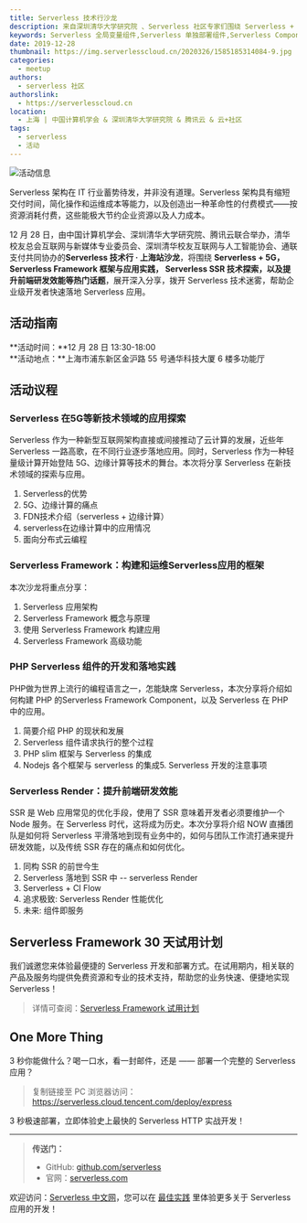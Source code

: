 ```yaml
---
title: Serverless 技术行沙龙
description: 来自深圳清华大学研究院 、Serverless 社区专家们围绕 Serverless + 5G，Serverless SSR 技术探索等话题展开深入分享
keywords: Serverless 全局变量组件,Serverless 单独部署组件,Serverless Component
date: 2019-12-28
thumbnail: https://img.serverlesscloud.cn/2020326/1585185314084-9.jpg
categories:
  - meetup
authors:
  - serverless 社区
authorslink:
  - https://serverlesscloud.cn
location: 
  - 上海 | 中国计算机学会 & 深圳清华大学研究院 & 腾讯云 & 云+社区
tags:
  - serverless
  - 活动  
---
```


![活动信息](https://img.serverlesscloud.cn/2020325/1585121773487-IMG_0291.JPG)  


Serverless 架构在 IT 行业蓄势待发，并非没有道理。Serverless 架构具有缩短交付时间，简化操作和运维成本等能力，以及创造出一种革命性的付费模式——按资源消耗付费，这些能极大节约企业资源以及人力成本。  

12 月 28 日，由中国计算机学会、深圳清华大学研究院、腾讯云联合举办，清华校友总会互联网与新媒体专业委员会、深圳清华校友互联网与人工智能协会、通联支付共同协办的**Serverless 技术行 · 上海站沙龙**，将围绕 **Serverless + 5G，Serverless Framework 框架与应用实践， Serverless SSR 技术探索，以及提升前端研发效能等热门话题**，展开深入分享，拨开 Serverless 技术迷雾，帮助企业级开发者快速落地 Serverless 应用。

## 活动指南

**活动时间：**12 月 28 日 13:30-18:00  
**活动地点：**上海市浦东新区金沪路 55 号通华科技大厦 6 楼多功能厅

## 活动议程


### Serverless 在5G等新技术领域的应用探索

Serverless 作为一种新型互联网架构直接或间接推动了云计算的发展，近些年 Serverless 一路高歌，在不同行业逐步落地应用。同时，Serverless 作为一种轻量级计算开始登陆 5G、边缘计算等技术的舞台。本次将分享 Serverless 在新技术领域的探索与应用。

1. Serverless的优势
2. 5G、边缘计算的痛点
3. FDN技术介绍（serverless + 边缘计算）
4. serverless在边缘计算中的应用情况
5. 面向分布式云编程

### Serverless Framework：构建和运维Serverless应用的框架

本次沙龙将重点分享：

1. Serverless 应用架构
2. Serverless Framework 概念与原理
3. 使用 Serverless Framework 构建应用
4. Serverless Framework 高级功能

### PHP Serverless 组件的开发和落地实践

PHP做为世界上流行的编程语言之一，怎能缺席 Serverless，本次分享将介绍如何构建 PHP 的Serverless Framework Component，以及 Serverless 在 PHP 中的应用。

1. 简要介绍 PHP 的现状和发展  
2. Serverless 组件请求执行的整个过程  
3. PHP slim 框架与 Serverless 的集成  
4. Nodejs 各个框架与 serverless 的集成5. Serverless 开发的注意事项

### Serverless Render：提升前端研发效能

SSR 是 Web 应用常见的优化手段，使用了 SSR 意味着开发者必须要维护一个 Node 服务。在 Serverless 时代，这将成为历史。本次分享将介绍 NOW 直播团队是如何将 Serverless 平滑落地到现有业务中的，如何与团队工作流打通来提升研发效能，以及传统 SSR 存在的痛点和如何优化。

1. 同构 SSR 的前世今生
2. Serverless 落地到 SSR 中 -- serverless Render
3. Serverless + CI Flow
4. 追求极致: Serverless Render 性能优化
5. 未来: 组件即服务

## Serverless Framework 30 天试用计划

我们诚邀您来体验最便捷的 Serverless 开发和部署方式。在试用期内，相关联的产品及服务均提供免费资源和专业的技术支持，帮助您的业务快速、便捷地实现 Serverless！

> 详情可查阅：[Serverless Framework 试用计划](https://cloud.tencent.com/document/product/1154/38792)

## One More Thing
<div id='scf-deploy-iframe-or-md'><div><p>3 秒你能做什么？喝一口水，看一封邮件，还是 —— 部署一个完整的 Serverless 应用？</p><blockquote><p>复制链接至 PC 浏览器访问：<a href="https://serverless.cloud.tencent.com/deploy/express">https://serverless.cloud.tencent.com/deploy/express</a></p></blockquote><p>3 秒极速部署，立即体验史上最快的 Serverless HTTP 实战开发！</p></div></div>

<script>
var n = navigator.userAgent.toLowerCase();
if (n.indexOf('android')>-1 || n.indexOf('iphone')>-1 || n.indexOf('iPhone')>-1 || n.indexOf('ipod')>-1 || n.indexOf('ipad')>-1 || n.indexOf('ios')>-1){
  document.getElementById('scf-deploy-iframe-or-md').innerHTML = '<div><p>3 秒你能做什么？喝一口水，看一封邮件，还是 —— 部署一个完整的 Serverless 应用？</p><blockquote><p>复制链接至 PC 浏览器访问：<a href="https://serverless.cloud.tencent.com/deploy/express">https://serverless.cloud.tencent.com/deploy/express</a></p></blockquote><p>3 秒极速部署，立即体验史上最快的 Serverless HTTP 实战开发！</p></div>';
}else{
  document.getElementById('scf-deploy-iframe-or-md').innerHTML = '<p>扫码写代码，这可能是你从未尝试过的开发体验。不来试试吗？</p><p>3 秒极速部署，立即体验史上最快的 <a href="https://serverless.cloud.tencent.com/deploy/express">Serverless  HTTP</a> 实战开发！</p><iframe height="500px" width="100%" src="https://serverless.cloud.tencent.com/deploy/express" frameborder="0"  allowfullscreen></iframe>';
}
</script>

---

> **传送门：**
> - GitHub: [github.com/serverless](https://github.com/serverless/serverless/blob/master/README_CN.md) 
> - 官网：[serverless.com](https://serverless.com/)

欢迎访问：[Serverless 中文网](https://serverlesscloud.cn/)，您可以在 [最佳实践](https://serverlesscloud.cn/best-practice) 里体验更多关于 Serverless 应用的开发！